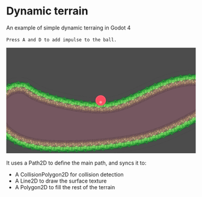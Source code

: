 # Dynamic terrain
An example of simple dynamic terraing in Godot 4

`Press A and D to add impulse to the ball.`

![test](images/test.png "Test")

It uses a Path2D to define the main path, and syncs it to:
* A CollisionPolygon2D for collision detection
* A Line2D to draw the surface texture
* A Polygon2D to fill the rest of the terrain
